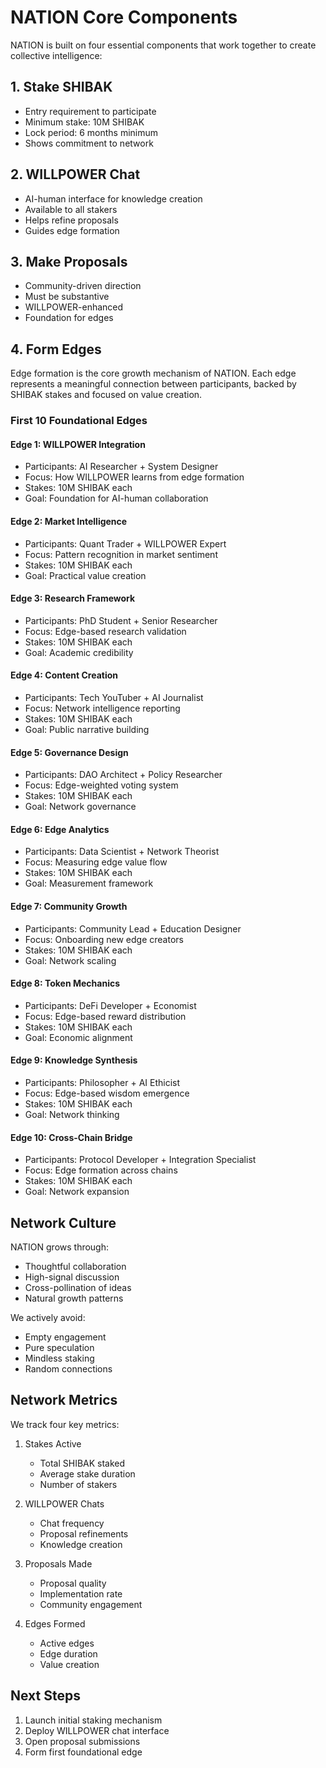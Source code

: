 # NATION Core Components

NATION is built on four essential components that work together to create collective intelligence:

## 1. Stake SHIBAK
- Entry requirement to participate
- Minimum stake: 10M SHIBAK
- Lock period: 6 months minimum
- Shows commitment to network

## 2. WILLPOWER Chat
- AI-human interface for knowledge creation
- Available to all stakers
- Helps refine proposals
- Guides edge formation

## 3. Make Proposals
- Community-driven direction
- Must be substantive
- WILLPOWER-enhanced
- Foundation for edges

## 4. Form Edges
Edge formation is the core growth mechanism of NATION. Each edge represents a meaningful connection between participants, backed by SHIBAK stakes and focused on value creation.

### First 10 Foundational Edges

#### Edge 1: WILLPOWER Integration
- Participants: AI Researcher + System Designer
- Focus: How WILLPOWER learns from edge formation
- Stakes: 10M SHIBAK each
- Goal: Foundation for AI-human collaboration

#### Edge 2: Market Intelligence
- Participants: Quant Trader + WILLPOWER Expert
- Focus: Pattern recognition in market sentiment
- Stakes: 10M SHIBAK each
- Goal: Practical value creation

#### Edge 3: Research Framework
- Participants: PhD Student + Senior Researcher
- Focus: Edge-based research validation
- Stakes: 10M SHIBAK each
- Goal: Academic credibility

#### Edge 4: Content Creation
- Participants: Tech YouTuber + AI Journalist
- Focus: Network intelligence reporting
- Stakes: 10M SHIBAK each
- Goal: Public narrative building

#### Edge 5: Governance Design
- Participants: DAO Architect + Policy Researcher
- Focus: Edge-weighted voting system
- Stakes: 10M SHIBAK each
- Goal: Network governance

#### Edge 6: Edge Analytics
- Participants: Data Scientist + Network Theorist
- Focus: Measuring edge value flow
- Stakes: 10M SHIBAK each
- Goal: Measurement framework

#### Edge 7: Community Growth
- Participants: Community Lead + Education Designer
- Focus: Onboarding new edge creators
- Stakes: 10M SHIBAK each
- Goal: Network scaling

#### Edge 8: Token Mechanics
- Participants: DeFi Developer + Economist
- Focus: Edge-based reward distribution
- Stakes: 10M SHIBAK each
- Goal: Economic alignment

#### Edge 9: Knowledge Synthesis
- Participants: Philosopher + AI Ethicist
- Focus: Edge-based wisdom emergence
- Stakes: 10M SHIBAK each
- Goal: Network thinking

#### Edge 10: Cross-Chain Bridge
- Participants: Protocol Developer + Integration Specialist
- Focus: Edge formation across chains
- Stakes: 10M SHIBAK each
- Goal: Network expansion

## Network Culture

NATION grows through:
- Thoughtful collaboration
- High-signal discussion
- Cross-pollination of ideas
- Natural growth patterns

We actively avoid:
- Empty engagement
- Pure speculation
- Mindless staking
- Random connections

## Network Metrics

We track four key metrics:
1. Stakes Active
   - Total SHIBAK staked
   - Average stake duration
   - Number of stakers

2. WILLPOWER Chats
   - Chat frequency
   - Proposal refinements
   - Knowledge creation

3. Proposals Made
   - Proposal quality
   - Implementation rate
   - Community engagement

4. Edges Formed
   - Active edges
   - Edge duration
   - Value creation

## Next Steps

1. Launch initial staking mechanism
2. Deploy WILLPOWER chat interface
3. Open proposal submissions
4. Form first foundational edge
